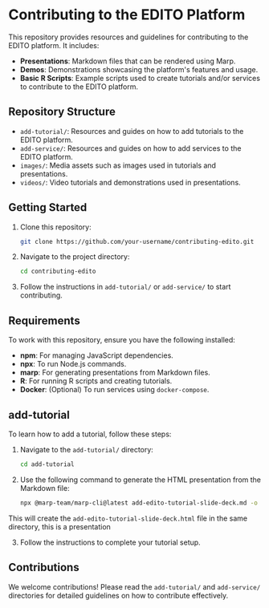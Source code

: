# Contributing to the EDITO Platform

This repository provides resources and guidelines for contributing to the EDITO platform. It includes:

- **Presentations**: Markdown files that can be rendered using Marp.
- **Demos**: Demonstrations showcasing the platform's features and usage.
- **Basic R Scripts**: Example scripts used to create tutorials and/or services to contribute to the EDITO platform.

## Repository Structure

- `add-tutorial/`: Resources and guides on how to add tutorials to the EDITO platform.
- `add-service/`: Resources and guides on how to add services to the EDITO platform.
- `images/`: Media assets such as images used in tutorials and presentations.
- `videos/`: Video tutorials and demonstrations used in presentations.

## Getting Started

1. Clone this repository:
   ```bash
   git clone https://github.com/your-username/contributing-edito.git
   ```

2. Navigate to the project directory:
   ```bash
   cd contributing-edito
   ```

3. Follow the instructions in `add-tutorial/` or `add-service/` to start contributing.

## Requirements

To work with this repository, ensure you have the following installed:

- **npm**: For managing JavaScript dependencies.
- **npx**: To run Node.js commands.
- **marp**: For generating presentations from Markdown files.
- **R**: For running R scripts and creating tutorials.
- **Docker**: (Optional) To run services using `docker-compose`.

## add-tutorial

To learn how to add a tutorial, follow these steps:

1. Navigate to the `add-tutorial/` directory:
   ```bash
   cd add-tutorial
   ```

2. Use the following command to generate the HTML presentation from the Markdown file:
   ```bash
   npx @marp-team/marp-cli@latest add-edito-tutorial-slide-deck.md -o add-edito-tutorial-slide-deck.html
   ```

This will create the `add-edito-tutorial-slide-deck.html` file in the same directory, this is a presentation

3. Follow the instructions to complete your tutorial setup.

## Contributions

We welcome contributions! Please read the `add-tutorial/` and `add-service/` directories for detailed guidelines on how to contribute effectively.
